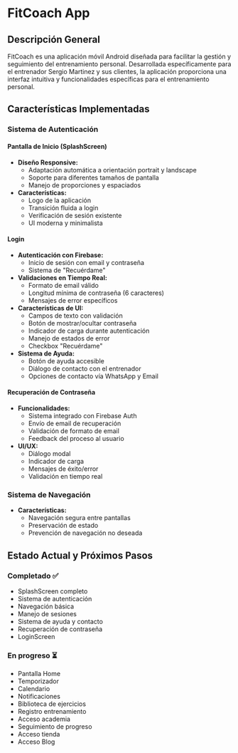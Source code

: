 # FitCoach App

## Descripción General

FitCoach es una aplicación móvil Android diseñada para facilitar la gestión y seguimiento del entrenamiento personal. Desarrollada específicamente para el entrenador Sergio Martinez y sus clientes, la aplicación proporciona una interfaz intuitiva y funcionalidades específicas para el entrenamiento personal.

## Características Implementadas

### Sistema de Autenticación

#### Pantalla de Inicio (SplashScreen)

- **Diseño Responsive:**
  - Adaptación automática a orientación portrait y landscape
  - Soporte para diferentes tamaños de pantalla
  - Manejo de proporciones y espaciados
- **Características:**
  - Logo de la aplicación
  - Transición fluida a login
  - Verificación de sesión existente
  - UI moderna y minimalista

#### Login

- **Autenticación con Firebase:**
  - Inicio de sesión con email y contraseña
  - Sistema de "Recuérdame"
- **Validaciones en Tiempo Real:**
  - Formato de email válido
  - Longitud mínima de contraseña (6 caracteres)
  - Mensajes de error específicos
- **Características de UI:**
  - Campos de texto con validación
  - Botón de mostrar/ocultar contraseña
  - Indicador de carga durante autenticación
  - Manejo de estados de error
  - Checkbox "Recuérdame"
- **Sistema de Ayuda:**
  - Botón de ayuda accesible
  - Diálogo de contacto con el entrenador
  - Opciones de contacto vía WhatsApp y Email

#### Recuperación de Contraseña

- **Funcionalidades:**
  - Sistema integrado con Firebase Auth
  - Envío de email de recuperación
  - Validación de formato de email
  - Feedback del proceso al usuario
- **UI/UX:**
  - Diálogo modal
  - Indicador de carga
  - Mensajes de éxito/error
  - Validación en tiempo real

### Sistema de Navegación

- **Características:**
  - Navegación segura entre pantallas
  - Preservación de estado
  - Prevención de navegación no deseada

## Estado Actual y Próximos Pasos

### Completado ✅

- SplashScreen completo
- Sistema de autenticación
- Navegación básica
- Manejo de sesiones
- Sistema de ayuda y contacto
- Recuperación de contraseña
- LoginScreen

### En progreso ⏳

- Pantalla Home
- Temporizador
- Calendario
- Notificaciones
- Biblioteca de ejercicios
- Registro entrenamiento
- Acceso academia
- Seguimiento de progreso
- Acceso tienda
- Acceso Blog



